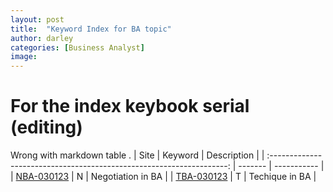 ```yaml
---
layout: post
title:  "Keyword Index for BA topic"
author: darley
categories: [Business Analyst]
image:
---
```

# For the index keybook serial (editing)
Wrong with markdown table .
|                                 Site                                 | Keyword | Description |
| :-------------------------------------------------------------------: | ------- | ----------- |
| [NBA-030123](https://blog.darleigh.com/The-principles-in-Negotiation/) | N       | Negotiation in BA   |
| [TBA-030123](Techniques-for-Agile-Business-Analyst/)          | T       | Techique in BA     |